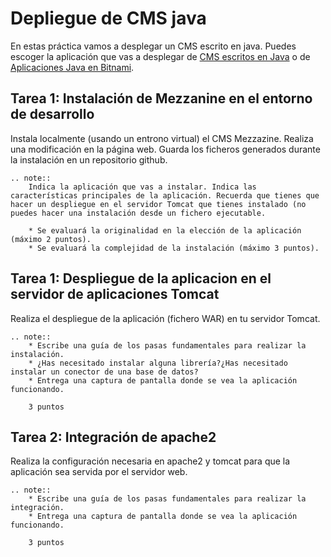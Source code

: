 # Depliegue de CMS java

En estas práctica vamos a desplegar un CMS escrito en java. Puedes escoger la aplicación que vas a desplegar de [CMS escritos en Java](http://java-source.net/open-source/content-managment-systems) o de [Aplicaciones Java en Bitnami](https://bitnami.com/tag/java).



## Tarea 1: Instalación de Mezzanine en el entorno de desarrollo

Instala localmente (usando un entrono virtual) el CMS Mezzazine. Realiza una modificación en la página web. Guarda los ficheros generados durante la instalación en un repositorio github.

```eval_rst
.. note:: 
	Indica la aplicación que vas a instalar. Indica las características principales de la aplicación. Recuerda que tienes que hacer un despliegue en el servidor Tomcat que tienes instalado (no puedes hacer una instalación desde un fichero ejecutable.

	* Se evaluará la originalidad en la elección de la aplicación (máximo 2 puntos).
	* Se evaluará la complejidad de la instalación (máximo 3 puntos).
```

## Tarea 1: Despliegue de la aplicacion en el servidor de aplicaciones Tomcat

Realiza el despliegue de la aplicación (fichero WAR) en tu servidor Tomcat. 

```eval_rst
.. note:: 
	* Escribe una guía de los pasas fundamentales para realizar la instalación.
	* ¿Has necesitado instalar alguna librería?¿Has necesitado instalar un conector de una base de datos?
	* Entrega una captura de pantalla donde se vea la aplicación funcionando.

	3 puntos
```
## Tarea 2: Integración de apache2

Realiza la configuración necesaria en apache2 y tomcat para que la aplicación sea servida por el servidor web.

```eval_rst
.. note:: 
	* Escribe una guía de los pasas fundamentales para realizar la integración.
	* Entrega una captura de pantalla donde se vea la aplicación funcionando.

	3 puntos
```




